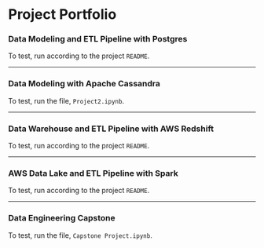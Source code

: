 # Project Portfolio


### Data Modeling and ETL Pipeline with Postgres

To test, run according to the project `README`.

---

### Data Modeling with Apache Cassandra

To test, run the file, `Project2.ipynb`.

---

### Data Warehouse and ETL Pipeline with AWS Redshift

To test, run according to the project `README`.

---

### AWS Data Lake and ETL Pipeline with Spark

To test, run according to the project `README`.

---

### Data Engineering Capstone

To test, run the file, `Capstone Project.ipynb`.
